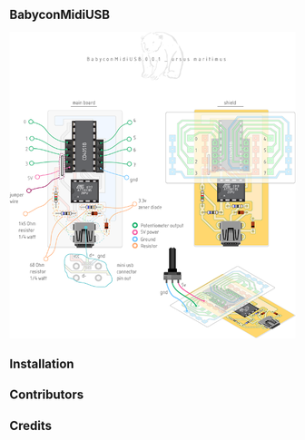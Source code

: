 ## BabyconMidiUSB

![babymidipin.png](https://raw.githubusercontent.com/ATtinyTeenageRiot/BabyconMidiUSB/master/babymidipin.png)

## Installation



## Contributors



## Credits


